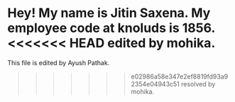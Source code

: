 Hey! My name is Jitin Saxena.
My employee code at knoluds is 1856.
<<<<<<< HEAD
edited by mohika.
=======

This file is edited by Ayush Pathak.
>>>>>>> e02986a58e347e2ef8819fd93a92354e04943c51
resolved by mohika.
